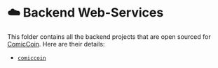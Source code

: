 # ☁️ Backend Web-Services

This folder contains all the backend projects that are open sourced for [ComicCoin](https://comiccoinnetwork.com). Here are their details:

* [`comiccoin`](./comiccoin)
